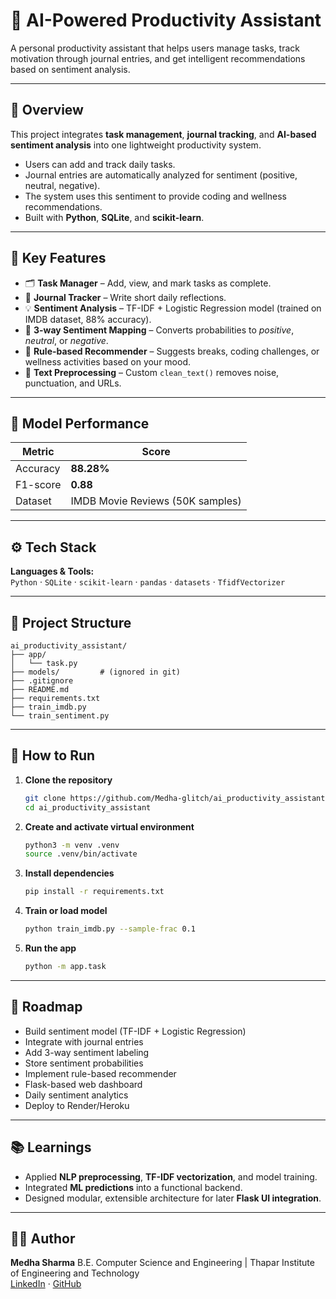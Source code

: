 # 🧠 AI-Powered Productivity Assistant

A personal productivity assistant that helps users manage tasks, track motivation through journal entries, and get intelligent recommendations based on sentiment analysis.

---

## 🚀 Overview
This project integrates **task management**, **journal tracking**, and **AI-based sentiment analysis** into one lightweight productivity system.

- Users can add and track daily tasks.
- Journal entries are automatically analyzed for sentiment (positive, neutral, negative).
- The system uses this sentiment to provide coding and wellness recommendations.
- Built with **Python**, **SQLite**, and **scikit-learn**.

---

## 🧩 Key Features
- 🗂️ **Task Manager** – Add, view, and mark tasks as complete.
- 📝 **Journal Tracker** – Write short daily reflections.
- 💡 **Sentiment Analysis** – TF-IDF + Logistic Regression model (trained on IMDB dataset, 88% accuracy).
- 🎯 **3-way Sentiment Mapping** – Converts probabilities to *positive*, *neutral*, or *negative*.
- 🧘 **Rule-based Recommender** – Suggests breaks, coding challenges, or wellness activities based on your mood.
- 🧹 **Text Preprocessing** – Custom `clean_text()` removes noise, punctuation, and URLs.

---

## 🧠 Model Performance
| Metric | Score |
|--------|-------|
| Accuracy | **88.28%** |
| F1-score | **0.88** |
| Dataset | IMDB Movie Reviews (50K samples) |

---

## ⚙️ Tech Stack
**Languages & Tools:**  
`Python` · `SQLite` · `scikit-learn` · `pandas` · `datasets` · `TfidfVectorizer`

---

## 🔗 Project Structure
```
ai_productivity_assistant/
├── app/
│   └── task.py
├── models/         # (ignored in git)
├── .gitignore
├── README.md
├── requirements.txt
├── train_imdb.py
└── train_sentiment.py
```

---

## 🧪 How to Run
1. **Clone the repository**
   ```bash
   git clone https://github.com/Medha-glitch/ai_productivity_assistant.git
   cd ai_productivity_assistant
2. **Create and activate virtual environment**
   ```bash
   python3 -m venv .venv
   source .venv/bin/activate
3. **Install dependencies**
   ```bash
   pip install -r requirements.txt
4. **Train or load model**
   ```bash
   python train_imdb.py --sample-frac 0.1
5. **Run the app**
   ```bash
   python -m app.task

---

## 🧭 Roadmap
- Build sentiment model (TF-IDF + Logistic Regression)
- Integrate with journal entries
- Add 3-way sentiment labeling
- Store sentiment probabilities
- Implement rule-based recommender
- Flask-based web dashboard
- Daily sentiment analytics
- Deploy to Render/Heroku

---

## 📚 Learnings
- Applied **NLP preprocessing**, **TF-IDF vectorization**, and model training.
- Integrated **ML predictions** into a functional backend.
- Designed modular, extensible architecture for later **Flask UI integration**.

---

## 👩‍💻 Author
**Medha Sharma** B.E. Computer Science and Engineering | Thapar Institute of Engineering and Technology  
[LinkedIn](https://www.linkedin.com/in/medha-sharma-b024b0252/) · [GitHub](https://github.com/Medha-glitch)
